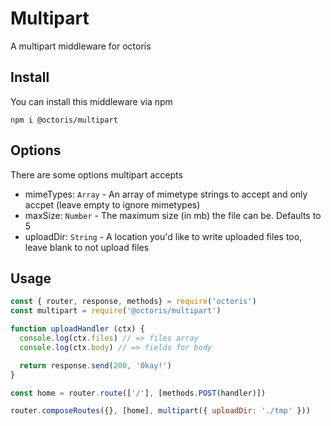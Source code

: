 # Multipart

A multipart middleware for octoris

## Install

You can install this middleware via npm

```cli
npm i @octoris/multipart
```

## Options

There are some options multipart accepts

- mimeTypes: `Array` - An array of mimetype strings to accept and only accpet (leave empty to ignore mimetypes)
- maxSize: `Number` - The maximum size (in mb) the file can be. Defaults to 5
- uploadDir: `String` - A location you'd like to write uploaded files too, leave blank to not upload files


## Usage

```js
const { router, response, methods} = require('octoris')
const multipart = require('@octoris/multipart')

function uploadHandler (ctx) {
  console.log(ctx.files) // => files array
  console.log(ctx.body) // => fields for body

  return response.send(200, 'Okay!')
}

const home = router.route(['/'], [methods.POST(handler)])

router.composeRoutes({}, [home], multipart({ uploadDir: './tmp' }))
```
